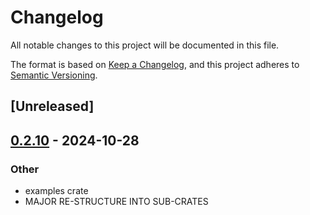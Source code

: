 # Changelog
All notable changes to this project will be documented in this file.

The format is based on [Keep a Changelog](https://keepachangelog.com/en/1.0.0/),
and this project adheres to [Semantic Versioning](https://semver.org/spec/v2.0.0.html).

## [Unreleased]

## [0.2.10](https://github.com/avhz/RustQuant/compare/RustQuant_utils-v0.2.9...RustQuant_utils-v0.2.10) - 2024-10-28

### Other
- examples crate
- MAJOR RE-STRUCTURE INTO SUB-CRATES

